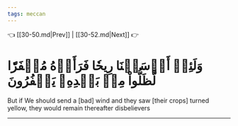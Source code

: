 ```yaml
---
tags: meccan
---
```


👈 [[30-50.md|Prev]] | [[30-52.md|Next]] 👉

# وَلَئِنۡ أَرۡسَلۡنَا رِيحٗا فَرَأَوۡهُ مُصۡفَرّٗا لَّظَلُّواْ مِنۢ بَعۡدِهِۦ يَكۡفُرُونَ

But if We should send a [bad] wind and they saw [their crops] turned yellow, they would remain thereafter disbelievers

---

